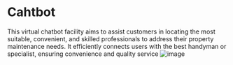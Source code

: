 # Cahtbot
This virtual chatbot facility aims to assist customers in locating the most suitable, convenient, and skilled professionals to address their property maintenance needs. It efficiently connects users with the best handyman or specialist, ensuring convenience and quality service
![image](https://github.com/Yousof-Rahimian/Cahtbot/assets/85660733/ed7f1ff9-cbf8-4343-bc70-7b87caaab6db)
